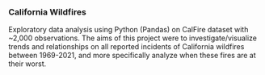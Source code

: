 ### California Wildfires

Exploratory data analysis using Python (Pandas) on CalFire dataset with ~2,000 observations. The aims of this project were to investigate/visualize trends and relationships on all reported incidents of California wildfires between 1969-2021, and more specifically analyze when these fires are at their worst. 
